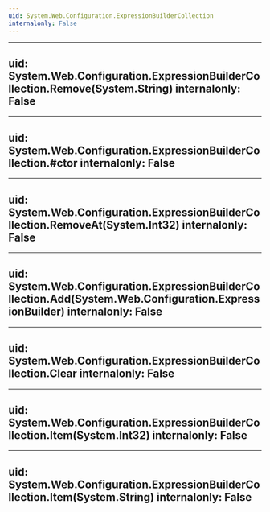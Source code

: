 ```yaml
---
uid: System.Web.Configuration.ExpressionBuilderCollection
internalonly: False
---
```


---
uid: System.Web.Configuration.ExpressionBuilderCollection.Remove(System.String)
internalonly: False
---

---
uid: System.Web.Configuration.ExpressionBuilderCollection.#ctor
internalonly: False
---

---
uid: System.Web.Configuration.ExpressionBuilderCollection.RemoveAt(System.Int32)
internalonly: False
---

---
uid: System.Web.Configuration.ExpressionBuilderCollection.Add(System.Web.Configuration.ExpressionBuilder)
internalonly: False
---

---
uid: System.Web.Configuration.ExpressionBuilderCollection.Clear
internalonly: False
---

---
uid: System.Web.Configuration.ExpressionBuilderCollection.Item(System.Int32)
internalonly: False
---

---
uid: System.Web.Configuration.ExpressionBuilderCollection.Item(System.String)
internalonly: False
---
